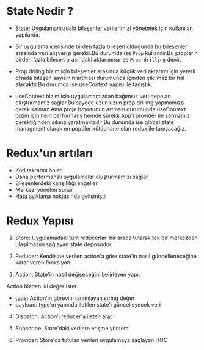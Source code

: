 # State Nedir ?

- State: Uygulamamızdaki bileşenler verilerimizi yönetmek için kullanılan yapılardır.

- Bir uygulama içerisinde birden fazla bileşen olduğunda bu bileşenler arasında veri alışverişi gerekir.Bu durumda ise `Prop` kullanılır.Bu propların birden fazla bileşen arasındaki aktarımına ise `Prop drilling` denir.

- Prop driling bizim için bileşenler arasında küçük veri aktarımı için yeterli olsada bileşen sayısının artması durumunda içinden çıkılmaz bir hal alacaktır.Bu durumda ise useContext yapısı ile tanıştık.

- useContext bizim için uygulamamızdan bağımsız veri depoları oluşturmamız sağlar.Bu sayede uzun uzun prop drilling yapmamıza gerek kalmaz.Ama proje boyutunun artması durumunda useContext bizim için hem performans hemde sürekli App'i provider ile sarmamız gerektiğinden sıkıntı yaratmaktadır.Bu durumda ise global state managment olarak en popüler kütüphane olan redux ile tanışacağız.

# Redux'un artıları

- Kod tekrarını önler
- Daha performanslı uygulamalar oluşturmamızı sağlar
- Bileşenlerdeki karışıklığı engeller
- Merkezi yönetim sunar
- Hata ayıklama noktasında gelişmiştir

# Redux Yapısı

1. Store: Uygulamadaki tüm reducerları bir arada tutarak tek bir merkezden ulaşılmasını sağlayan state deposudur.

2. Reducer: Kendisine verilen action'a göre state'in nasıl güncelleneceğine karar veren fonksiyon.

3. Action: State'in nasıl değişeceğini belirleyen yapı.

Action bizden iki değer ister.

- type: Action'ın görevini tanımlayan string değer
- payload: type'ın yanında iletilen state'i güncelleyecek veri

4. Dispatch: Action'ı reducer'a ileten aracı

5. Subscribe: Store'daki verilere erişme yöntemi

6. Provider: Store'da tutulan verileri uygulamaya sağlayan HOC
